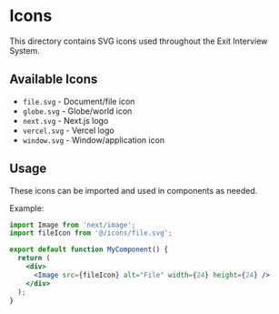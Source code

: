 # Icons

This directory contains SVG icons used throughout the Exit Interview System.

## Available Icons

- `file.svg` - Document/file icon
- `globe.svg` - Globe/world icon
- `next.svg` - Next.js logo
- `vercel.svg` - Vercel logo
- `window.svg` - Window/application icon

## Usage

These icons can be imported and used in components as needed.

Example:
```jsx
import Image from 'next/image';
import fileIcon from '@/icons/file.svg';

export default function MyComponent() {
  return (
    <div>
      <Image src={fileIcon} alt="File" width={24} height={24} />
    </div>
  );
}
``` 